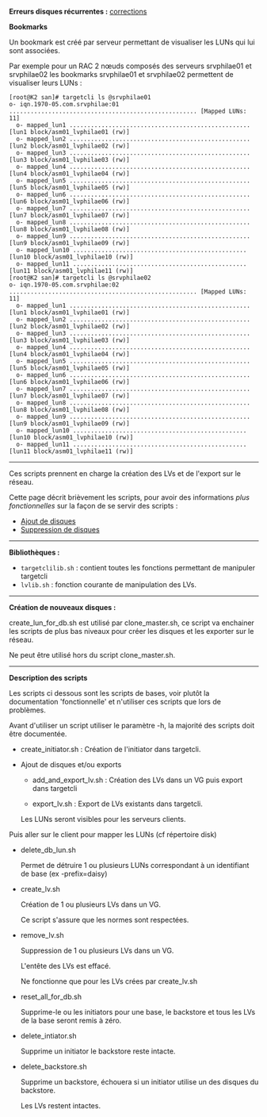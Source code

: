 __Erreurs disques récurrentes :__ [corrections](https://github.com/PhilippeLeroux/plescripts/wiki/SAN-disks-errors)

__Bookmarks__

Un bookmark est créé par serveur permettant de visualiser les LUNs qui  lui sont
associées.

Par exemple pour un RAC 2 nœuds composés des serveurs srvphilae01 et srvphilae02
les bookmarks srvphilae01 et srvphilae02 permettent de visualiser leurs LUNs :
```
[root@K2 san]# targetcli ls @srvphilae01
o- iqn.1970-05.com.srvphilae:01 ..................................................... [Mapped LUNs: 11]
  o- mapped_lun1 ................................................... [lun1 block/asm01_lvphilae01 (rw)]
  o- mapped_lun2 ................................................... [lun2 block/asm01_lvphilae02 (rw)]
  o- mapped_lun3 ................................................... [lun3 block/asm01_lvphilae03 (rw)]
  o- mapped_lun4 ................................................... [lun4 block/asm01_lvphilae04 (rw)]
  o- mapped_lun5 ................................................... [lun5 block/asm01_lvphilae05 (rw)]
  o- mapped_lun6 ................................................... [lun6 block/asm01_lvphilae06 (rw)]
  o- mapped_lun7 ................................................... [lun7 block/asm01_lvphilae07 (rw)]
  o- mapped_lun8 ................................................... [lun8 block/asm01_lvphilae08 (rw)]
  o- mapped_lun9 ................................................... [lun9 block/asm01_lvphilae09 (rw)]
  o- mapped_lun10 ................................................. [lun10 block/asm01_lvphilae10 (rw)]
  o- mapped_lun11 ................................................. [lun11 block/asm01_lvphilae11 (rw)]
[root@K2 san]# targetcli ls @srvphilae02
o- iqn.1970-05.com.srvphilae:02 ..................................................... [Mapped LUNs: 11]
  o- mapped_lun1 ................................................... [lun1 block/asm01_lvphilae01 (rw)]
  o- mapped_lun2 ................................................... [lun2 block/asm01_lvphilae02 (rw)]
  o- mapped_lun3 ................................................... [lun3 block/asm01_lvphilae03 (rw)]
  o- mapped_lun4 ................................................... [lun4 block/asm01_lvphilae04 (rw)]
  o- mapped_lun5 ................................................... [lun5 block/asm01_lvphilae05 (rw)]
  o- mapped_lun6 ................................................... [lun6 block/asm01_lvphilae06 (rw)]
  o- mapped_lun7 ................................................... [lun7 block/asm01_lvphilae07 (rw)]
  o- mapped_lun8 ................................................... [lun8 block/asm01_lvphilae08 (rw)]
  o- mapped_lun9 ................................................... [lun9 block/asm01_lvphilae09 (rw)]
  o- mapped_lun10 ................................................. [lun10 block/asm01_lvphilae10 (rw)]
  o- mapped_lun11 ................................................. [lun11 block/asm01_lvphilae11 (rw)]
```

--------------------------------------------------------------------------------

Ces scripts prennent en charge la création des LVs et de l'export sur le réseau.

Cette page décrit brièvement les scripts, pour avoir des informations _plus fonctionnelles_
sur la façon de se servir des scripts :
* [Ajout de disques](https://github.com/PhilippeLeroux/plescripts/wiki/01-Ajout-de-disques-sur-des-DGs-Oracle)
* [Suppression de disques](https://github.com/PhilippeLeroux/plescripts/wiki/02-Suppression-de-disques-sur-des-DGs-Oracle)

--------------------------------------------------------------------------------

__Bibliothèques :__

* `targetclilib.sh` : contient toutes les fonctions permettant de manipuler targetcli
* `lvlib.sh` : fonction courante de manipulation des LVs.

--------------------------------------------------------------------------------

__Création de nouveaux disques :__

create_lun_for_db.sh est utilisé par clone_master.sh, ce script va enchainer les
scripts de plus bas niveaux pour créer les disques et les exporter sur le réseau.

Ne peut être utilisé hors du script clone_master.sh.

--------------------------------------------------------------------------------

__Description des scripts__

Les scripts ci dessous sont les scripts de bases, voir plutôt la documentation
'fonctionnelle' et n'utiliser ces scripts que lors de problèmes.

Avant d'utiliser un script utiliser le paramètre -h, la majorité des scripts doit
être documentée.

* create_initiator.sh : Création de l'initiator dans targetcli.

* Ajout de disques et/ou exports
	* add_and_export_lv.sh : Création des LVs dans un VG puis export dans targetcli

	* export_lv.sh : Export de LVs existants dans targetcli.

	Les LUNs seront visibles pour les serveurs clients.

Puis aller sur le client pour mapper les LUNs (cf répertoire disk)

* delete_db_lun.sh

	Permet de détruire 1 ou plusieurs LUNs correspondant à un identifiant de base (ex -prefix=daisy)

* create_lv.sh
	
	Création de 1 ou plusieurs LVs dans un VG.

	Ce script s'assure que les normes sont respectées.

* remove_lv.sh
	
	Suppression de 1 ou plusieurs LVs dans un VG.
	
	L'entête des LVs est effacé.

	Ne fonctionne que pour les LVs crées par create_lv.sh

* reset_all_for_db.sh
	
	Supprime-le ou les initiators pour une base, le backstore et tous les LVs de
	la base seront remis à zéro.
	
* delete_intiator.sh

	Supprime un initiator le backstore reste intacte.	

* delete_backstore.sh

	Supprime un backstore, échouera si un initiator utilise un des disques
	du backstore.
		
	Les LVs restent intactes.
